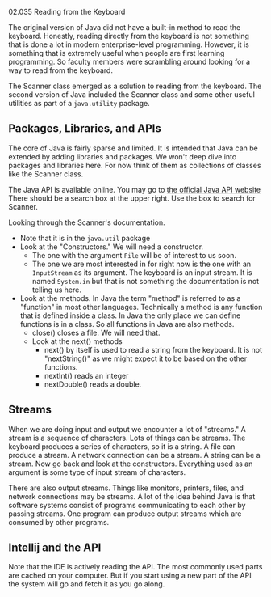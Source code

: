 02.035 Reading from the Keyboard

The original version of Java did not have a built-in method to read the keyboard.  Honestly, reading directly from the keyboard is not something that is done a lot in modern enterprise-level programming.  However, it is something that is extremely useful when people are first learning programming.  So faculty members were scrambling around looking for a way to read from the keyboard.

The Scanner class emerged as a solution to reading from the keyboard.  The second version of Java included the Scanner class and some other useful utilities as part of a `java.utility` package.

## Packages, Libraries, and APIs

The core of Java is fairly sparse and limited.  It is intended that Java can be extended by adding libraries and packages.  We won't deep dive into packages and libraries here.  For now think of them as collections of classes like the Scanner class.

The Java API is available online.  You may go to [the official Java API website](https://docs.oracle.com/en/java/javase/17/docs/api/java.base/java/util/Scanner.html)  There should be a search box at the upper right.  Use the box to search for Scanner.

Looking through the Scanner's documentation.

* Note that it is in the `java.util` package
* Look at the "Constructors."  We will need a constructor.  
  * The one with the argument `File` will be of interest to us soon.
  * The one we are most interested in for right now is the one with an `InputStream` as its argument.  The keyboard is an input stream.  It is named `System.in` but that is not something the documentation is not telling us here.  
* Look at the methods.  In Java the term "method" is referred to as a "function" in most other languages.  Technically a method is any function that is defined inside a class.  In Java the only place we can define functions is in a class.  So all functions in Java are also methods.
  * close() closes a file.  We will need that.
  * Look at the next() methods
    * next() by itself is used to read a string from the keyboard.  It is not "nextString()" as we might expect it to be based on the other functions.  
    * nextInt() reads an integer
    * nextDouble() reads a double.

## Streams

When we are doing input and output we encounter a lot of "streams."  A stream is a sequence of characters.  Lots of things can be streams.  The keyboard produces a series of characters, so it is a string.  A file can produce a stream.  A network connection can be a stream.  A string can be a stream.  Now go back and look at the constructors.  Everything used as an argument is some type of input stream of characters.

There are also output streams.  Things like monitors, printers, files, and network connections may be streams.  A lot of the idea behind Java is that software systems consist of programs communicating to each other by passing streams.  One program can produce output streams which are consumed by other programs.

## Intellij and the API

Note that the IDE is actively reading the API.  The most commonly used parts are cached on your computer.  But if you start using a new part of the API the system will go and fetch it as you go along.